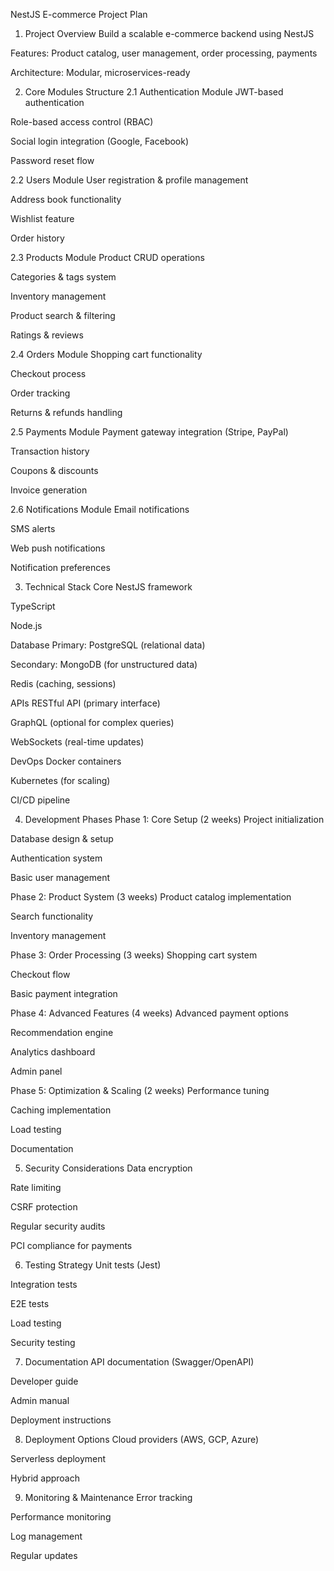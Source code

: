 NestJS E-commerce Project Plan

1. Project Overview
   Build a scalable e-commerce backend using NestJS

Features: Product catalog, user management, order processing, payments

Architecture: Modular, microservices-ready

2. Core Modules Structure
   2.1 Authentication Module
   JWT-based authentication

Role-based access control (RBAC)

Social login integration (Google, Facebook)

Password reset flow

2.2 Users Module
User registration & profile management

Address book functionality

Wishlist feature

Order history

2.3 Products Module
Product CRUD operations

Categories & tags system

Inventory management

Product search & filtering

Ratings & reviews

2.4 Orders Module
Shopping cart functionality

Checkout process

Order tracking

Returns & refunds handling

2.5 Payments Module
Payment gateway integration (Stripe, PayPal)

Transaction history

Coupons & discounts

Invoice generation

2.6 Notifications Module
Email notifications

SMS alerts

Web push notifications

Notification preferences

3. Technical Stack
   Core
   NestJS framework

TypeScript

Node.js

Database
Primary: PostgreSQL (relational data)

Secondary: MongoDB (for unstructured data)

Redis (caching, sessions)

APIs
RESTful API (primary interface)

GraphQL (optional for complex queries)

WebSockets (real-time updates)

DevOps
Docker containers

Kubernetes (for scaling)

CI/CD pipeline

4. Development Phases
   Phase 1: Core Setup (2 weeks)
   Project initialization

Database design & setup

Authentication system

Basic user management

Phase 2: Product System (3 weeks)
Product catalog implementation

Search functionality

Inventory management

Phase 3: Order Processing (3 weeks)
Shopping cart system

Checkout flow

Basic payment integration

Phase 4: Advanced Features (4 weeks)
Advanced payment options

Recommendation engine

Analytics dashboard

Admin panel

Phase 5: Optimization & Scaling (2 weeks)
Performance tuning

Caching implementation

Load testing

Documentation

5. Security Considerations
   Data encryption

Rate limiting

CSRF protection

Regular security audits

PCI compliance for payments

6. Testing Strategy
   Unit tests (Jest)

Integration tests

E2E tests

Load testing

Security testing

7. Documentation
   API documentation (Swagger/OpenAPI)

Developer guide

Admin manual

Deployment instructions

8. Deployment Options
   Cloud providers (AWS, GCP, Azure)

Serverless deployment

Hybrid approach

9. Monitoring & Maintenance
   Error tracking

Performance monitoring

Log management

Regular updates
